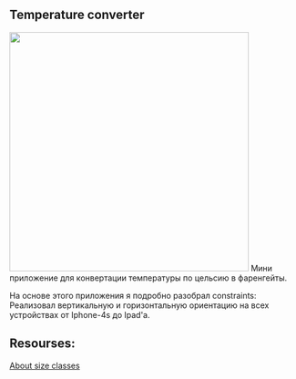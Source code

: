 ## Temperature converter 

<img src="https://i.ibb.co/gR9MtwR/Screen-Shot-2021-09-16-at-7-56-25-PM.png" width="420">
Мини приложение для конвертации температуры по цельсию в фаренгейты.

На основе этого приложения я подробно разобрал constraints: 
Реализовал вертикальную и горизонтальную ориентацию на всех устройствах от Iphone-4s до Ipad'a.

## Resourses:
[About size classes](https://developer.apple.com/design/human-interface-guidelines/ios/visual-design/adaptivity-and-layout/)
